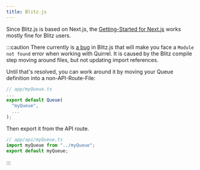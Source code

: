```yaml
---
title: Blitz.js
---
```


Since Blitz.js is based on Next.js, the [Getting-Started for Next.js](/docs/getting-started/next-js) works mostly fine for Blitz users.

:::caution
There currently is [a bug](https://github.com/blitz-js/blitz/issues/1013) in Blitz.js that will make you face a `Module not found` error when working with Quirrel.
It is caused by the Blitz compile step moving around files, but not updating import references.

Until that's resolved, you can work around it by moving your Queue definition into a non-API-Route-File:

```ts
// app/myQueue.ts
...
export default Queue(
  "myQueue",
  ...
);
```

Then export it from the API route.

```ts
// app/api/myQueue.ts
import myQueue from "../myQueue";
export default myQueue;
```
:::
